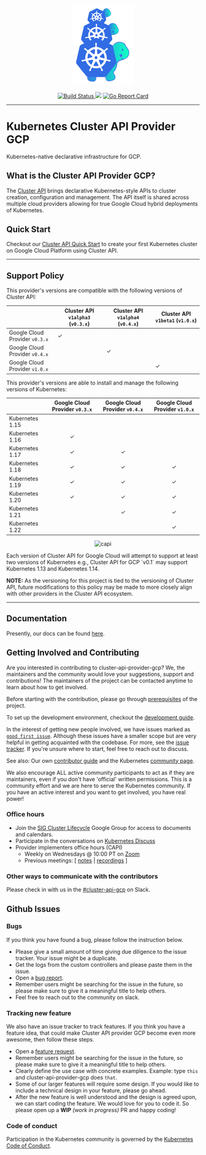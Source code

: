 <p align="center"><img alt="capi" src="https://github.com/kubernetes-sigs/cluster-api/raw/main/docs/book/src/images/introduction.svg" width = "160x"/></p>

<p align="center"><a href="https://prow.k8s.io/?job=ci-cluster-api-provider-gcp-build">
<!-- prow build badge, godoc, and go report card-->
<img alt="Build Status" src="https://prow.k8s.io/badge.svg?jobs=ci-cluster-api-provider-gcp">
</a> <a href="https://godoc.org/sigs.k8s.io/cluster-api-provider-gcp"><img src="https://godoc.org/sigs.k8s.io/cluster-api-provider-gcp?status.svg"></a> <a href="https://goreportcard.com/report/sigs.k8s.io/cluster-api-provider-gcp"><img alt="Go Report Card" src="https://goreportcard.com/badge/sigs.k8s.io/cluster-api-provider-gcp" /></a></p>

----

# Kubernetes Cluster API Provider GCP

Kubernetes-native declarative infrastructure for GCP.

## What is the Cluster API Provider GCP?

The [Cluster API](https://github.com/kubernetes-sigs/cluster-api) brings declarative Kubernetes-style APIs to cluster creation, configuration and management. The API itself is shared across multiple cloud providers allowing for true Google Cloud hybrid deployments of Kubernetes.

## Quick Start

Checkout our [Cluster API Quick Start] to create your first Kubernetes cluster
on Google Cloud Platform using Cluster API.

----

## Support Policy

This provider's versions are compatible with the following versions of Cluster API:

|  | Cluster API `v1alpha3` (`v0.3.x`) | Cluster API `v1alpha4` (`v0.4.x`) | Cluster API `v1beta1` (`v1.0.x`) |
|---|---|---|---|
|Google Cloud Provider `v0.3.x` | ✓ |  |  |
|Google Cloud Provider `v0.4.x` |  | ✓ |  |
|Google Cloud Provider `v1.0.x` |  |  | ✓ |

This provider's versions are able to install and manage the following versions of Kubernetes:

|  | Google Cloud Provider `v0.3.x` | Google Cloud Provider `v0.4.x` | Google Cloud Provider `v1.0.x` |
|---|:---:|:---:|:---:|
| Kubernetes 1.15 |  |  |  |
| Kubernetes 1.16 | ✓ |  |  |
| Kubernetes 1.17 | ✓ | ✓ |  |
| Kubernetes 1.18 | ✓ | ✓ | ✓ |
| Kubernetes 1.19 | ✓ | ✓ | ✓ |
| Kubernetes 1.20 | ✓ | ✓ | ✓ |
| Kubernetes 1.21 |  | ✓ | ✓ |
| Kubernetes 1.22 |  |  | ✓ |
<p align="center"><img alt="capi" src="https://cloud.google.com/_static/cloud/images/favicons/onecloud/super_cloud.png" width="192x" /></p> 
Each version of Cluster API for Google Cloud will attempt to support at least two versions of Kubernetes e.g., Cluster API for GCP `v0.1` may support Kubernetes 1.13 and Kubernetes 1.14.

**NOTE:** As the versioning for this project is tied to the versioning of Cluster API, future modifications to this policy may be made to more closely align with other providers in the Cluster API ecosystem. 

----

## Documentation

Presently, our docs can be found [here](https://github.com/kubernetes-sigs/cluster-api-provider-gcp/tree/main/docs).

## Getting Involved and Contributing

Are you interested in contributing to cluster-api-provider-gcp? We, the maintainers 
and the community would love your suggestions, support and contributions! The maintainers
of the project can be contacted anytime to learn about how to get involved.

Before starting with the contribution, please go through [prerequisites] of the project.

To set up the development environment, checkout the [development guide].

In the interest of getting new people involved, we have issues marked as [`good first issue`][good_first_issue]. Although
these issues have a smaller scope but are very helpful in getting acquainted with the codebase.
For more, see the [issue tracker]. If you're unsure where to start, feel free to reach out to discuss.

See also: Our own [contributor guide] and the Kubernetes [community page].

We also encourage ALL active community participants to act as if they are maintainers, even if you don't have
'official' written permissions. This is a community effort and we are here to serve the Kubernetes community.
If you have an active interest and you want to get involved, you have real power!


### Office hours

- Join the [SIG Cluster Lifecycle](https://groups.google.com/forum/#!forum/kubernetes-sig-cluster-lifecycle) Google Group for access to documents and calendars.
- Participate in the conversations on [Kubernetes Discuss][kubernetes discuss]
- Provider implementers office hours (CAPI)
    - Weekly on Wednesdays @ 10:00 PT on [Zoom](https://zoom.us/j/861487554)
    - Previous meetings: \[ [notes][notes] | [recordings][recordings] \]

### Other ways to communicate with the contributors

Please check in with us in the [#cluster-api-gcp] on Slack. 

## Github Issues

### Bugs

If you think you have found a bug, please follow the instruction below.

- Please give a small amount of time giving due diligence to the issue tracker. Your issue might be a duplicate.
- Get the logs from the custom controllers and please paste them in the issue.
- Open a [bug report].
- Remember users might be searching for the issue in the future, so please make sure to give it a meaningful title to help others.
- Feel free to reach out to the community on slack.

### Tracking new feature

We also have an issue tracker to track features. If you think you have a feature idea, that could make Cluster API provider GCP become even more awesome, then follow these steps.

- Open a [feature request].
- Remember users might be searching for the issue in the future, so please make sure to give it a meaningful title to help others.
- Clearly define the use case with concrete examples. Example: type `this` and cluster-api-provider-gcp does `that`.
- Some of our larger features will require some design. If you would like to include a technical design in your feature, please go ahead.
- After the new feature is well understood and the design is agreed upon, we can start coding the feature. We would love for you to code it. So please open up a **WIP** *(work in progress)* PR and happy coding!

### Code of conduct

Participation in the Kubernetes community is governed by the [Kubernetes Code of Conduct].

[Cluster API Quick Start]: https://cluster-api.sigs.k8s.io/user/quick-start.html
[prerequisites]: https://github.com/kubernetes-sigs/cluster-api-provider-gcp/blob/main/docs/book/src/topics/prerequisites.md
[development guide]: https://github.com/kubernetes-sigs/cluster-api-provider-gcp/blob/main/docs/book/src/developers/development.md
[good_first_issue]: https://github.com/kubernetes-sigs/cluster-api-provider-gcp/issues?q=is%3Aopen+is%3Aissue+label%3A%22good+first+issue%22
[issue tracker]: https://github.com/kubernetes-sigs/cluster-api-provider-gcp/issues
[contributor guide]: CONTRIBUTING.md 
[community page]: https://kubernetes.io/community
[Kubernetes Code of Conduct]: code-of-conduct.md
[notes]: https://docs.google.com/document/d/1LdooNTbb9PZMFWy3_F-XAsl7Og5F2lvG3tCgQvoB5e4
[recordings]: https://www.youtube.com/playlist?list=PL69nYSiGNLP29D0nYgAGWt1ZFqS9Z7lw4
[#cluster-api-gcp]: https://sigs.k8s.io/cluster-api-provider-gcp
[bug report]: https://github.com/kubernetes-sigs/cluster-api-provider-gcp/issues/new?assignees=&labels=&template=bug_report.md
[feature request]: https://github.com/kubernetes-sigs/cluster-api-provider-gcp/issues/new?assignees=&labels=&template=feature_request.md
[kubernetes discuss]: https://groups.google.com/forum/#!forum/kubernetes-sig-cluster-lifecycle

